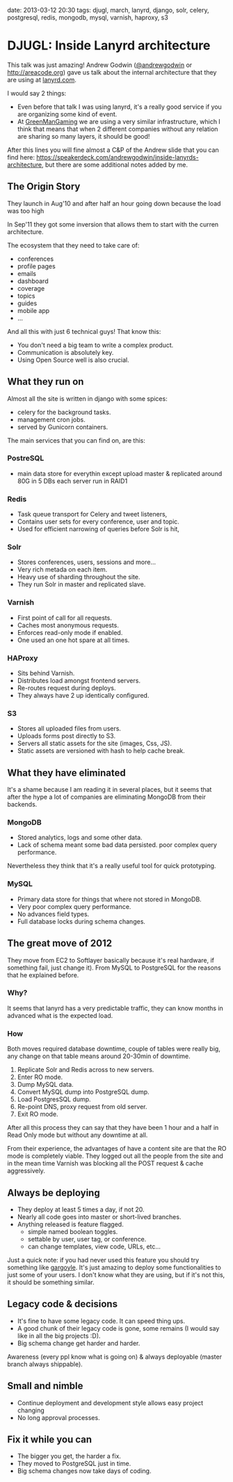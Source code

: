 date: 2013-03-12 20:30
tags: djugl, march, lanyrd, django, solr, celery, postgresql, redis, mongodb, mysql, varnish, haproxy, s3

DJUGL: Inside Lanyrd architecture
=================================

This talk was just amazing! Andrew Godwin
([@andrewgodwin](http://twitter.com/andrewgodwin) or http://areacode.org) gave
us talk about the internal architecture that they are using at
[lanyrd.com](http://lanyrd.com).

I would say 2 things:

-   Even before that talk I was using lanyrd, it's a really good service
    if you are organizing some kind of event.
-   At [GreenManGaming](http://greenmangaming.com) we are using a very
    similar infrastructure, which I think that means that when 2
    different companies without any relation are sharing so many layers,
    it should be good!

After this lines you will fine almost a C&P of the Andrew slide that you
can find here: https://speakerdeck.com/andrewgodwin/inside-lanyrds-architecture, but
there are some additional notes added by me.

The Origin Story
----------------

They launch in Aug'10 and after half an hour going down because the load
was too high

In Sep'11 they got some inversion that allows them to start with the
curren architecture.

The ecosystem that they need to take care of:

-   conferences
-   profile pages
-   emails
-   dashboard
-   coverage
-   topics
-   guides
-   mobile app
-   ...

And all this with just 6 technical guys! That know this:

-   You don't need a big team to write a complex product.
-   Communication is absolutely key.
-   Using Open Source well is also crucial.

What they run on
----------------

Almost all the site is written in django with some spices:

-   celery for the background tasks.
-   management cron jobs.
-   served by Gunicorn containers.

The main services that you can find on, are this:

### PostreSQL

-   main data store for everythin except upload master & replicated
    around 80G in 5 DBs each server run in RAID1

### Redis

-   Task queue transport for Celery and tweet listeners,
-   Contains user sets for every conference, user and topic.
-   Used for efficient narrowing of queries before Solr is hit,

### Solr

-   Stores conferences, users, sessions and more...
-   Very rich metada on each item.
-   Heavy use of sharding throughout the site.
-   They run Solr in master and replicated slave.

### Varnish

-   First point of call for all requests.
-   Caches most anonymous requests.
-   Enforces read-only mode if enabled.
-   One used an one hot spare at all times.

### HAProxy

-   Sits behind Varnish.
-   Distributes load amongst frontend servers.
-   Re-routes request during deploys.
-   They always have 2 up identically configured.

### S3

-   Stores all uploaded files from users.
-   Uploads forms post directly to S3.
-   Servers all static assets for the site (images, Css, JS).
-   Static assets are versioned with hash to help cache break.

What they have eliminated
-------------------------

It's a shame because I am reading it in several places, but it seems
that after the hype a lot of companies are eliminating MongoDB from
their backends.

### MongoDB

-   Stored analytics, logs and some other data.
-   Lack of schema meant some bad data persisted. poor complex query
    performance.

Nevertheless they think that it's a really useful tool for quick
prototyping.

### MySQL

-   Primary data store for things that where not stored in MongoDB.
-   Very poor complex query performance.
-   No advances field types.
-   Full database locks during schema changes.

The great move of 2012
----------------------

They move from EC2 to Softlayer basically because it's real hardware, if
something fail, just change it). From MySQL to PostgreSQL for the
reasons that he explained before.

### Why?

It seems that lanyrd has a very predictable traffic, they can know
months in advanced what is the expected load.

### How

Both moves required database downtime, couple of tables were really big,
any change on that table means around 20-30min of downtime.

1.  Replicate Solr and Redis across to new servers.
2.  Enter RO mode.
3.  Dump MySQL data.
4.  Convert MySQL dump into PostgreSQL dump.
5.  Load PostgresSQL dump.
6.  Re-point DNS, proxy request from old server.
7.  Exit RO mode.

After all this process they can say that they have been 1 hour and a
half in Read Only mode but without any downtime at all.

From their experience, the advantages of have a content site are that
the RO mode is completely viable. They logged out all the people from
the site and in the mean time Varnish was blocking all the POST request
& cache aggressively.

Always be deploying
-------------------

-   They deploy at least 5 times a day, if not 20.
-   Nearly all code goes into master or short-lived branches.
-   Anything released is feature flagged.
    -   simple named boolean toggles.
    -   settable by user, user tag, or conference.
    -   can change templates, view code, URLs, etc...

Just a quick note: if you had never used this feature you should try
something like [gargoyle](https://github.com/disqus/gargoyle). It's just
amazing to deploy some functionalities to just some of your users. I
don't know what they are using, but if it's not this, it should be
something similar.

Legacy code & decisions
-----------------------

-   It's fine to have some legacy code. It can speed thing ups.
-   A good chunk of their legacy code is gone, some remains (I would say
    like in all the big projects :D).
-   Big schema change get harder and harder.

Awareness (every ppl know what is going on) & always deployable (master
branch always shippable).

Small and nimble
----------------

-   Continue deployment and development style allows easy project
    changing
-   No long approval processes.

Fix it while you can
--------------------

-   The bigger you get, the harder a fix.
-   They moved to PostgreSQL just in time.
-   Big schema changes now take days of coding.
